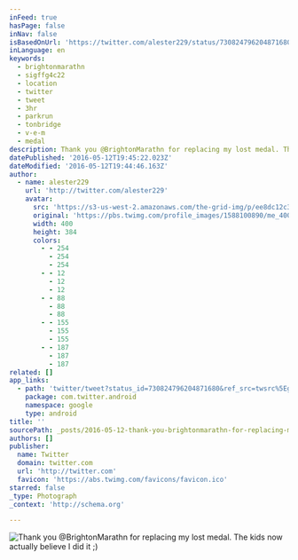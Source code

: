 ```yaml
---
inFeed: true
hasPage: false
inNav: false
isBasedOnUrl: 'https://twitter.com/alester229/status/730824796204871680'
inLanguage: en
keywords:
  - brightonmarathn
  - sigffg4c22
  - location
  - twitter
  - tweet
  - 3hr
  - parkrun
  - tonbridge
  - v-e-m
  - medal
description: Thank you @BrightonMarathn for replacing my lost medal. The kids now actually believe I did it ;)
datePublished: '2016-05-12T19:45:22.023Z'
dateModified: '2016-05-12T19:44:46.163Z'
author:
  - name: alester229
    url: 'http://twitter.com/alester229'
    avatar:
      src: 'https://s3-us-west-2.amazonaws.com/the-grid-img/p/ee8dc12c38a57266a5f06a32c0934ef4f1f4203a.jpg'
      original: 'https://pbs.twimg.com/profile_images/1588100890/me_400x400.jpg'
      width: 400
      height: 384
      colors:
        - - 254
          - 254
          - 254
        - - 12
          - 12
          - 12
        - - 88
          - 88
          - 88
        - - 155
          - 155
          - 155
        - - 187
          - 187
          - 187
related: []
app_links:
  - path: 'twitter/tweet?status_id=730824796204871680&ref_src=twsrc%5Egoogle%7Ctwcamp%5Eandroidseo%7Ctwgr%5Estatus%7Ctwterm%5E730824796204871680'
    package: com.twitter.android
    namespace: google
    type: android
title: ''
sourcePath: _posts/2016-05-12-thank-you-brightonmarathn-for-replacing-my-lost-medal-the.md
authors: []
publisher:
  name: Twitter
  domain: twitter.com
  url: 'http://twitter.com'
  favicon: 'https://abs.twimg.com/favicons/favicon.ico'
starred: false
_type: Photograph
_context: 'http://schema.org'

---
```

![Thank you @BrightonMarathn for replacing my lost medal. The kids now actually believe I did it ;)](https://s3-us-west-2.amazonaws.com/the-grid-img/p/c4e8b3ea673f2b7378fc99d5785530f32f2bc346.jpg)